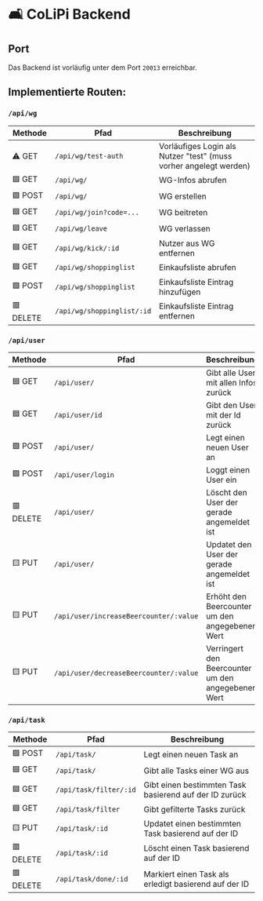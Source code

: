 # 🛋️ CoLiPi Backend

## Port

Das Backend ist vorläufig unter dem Port `20013` erreichbar.

## Implementierte Routen:

### `/api/wg`

| Methode   | Pfad                       | Beschreibung                                                      |
|-----------|----------------------------|-------------------------------------------------------------------|
| ⚠️ GET    | `/api/wg/test-auth`        | Vorläufiges Login als Nutzer "test" (muss vorher angelegt werden) |
| 🟦 GET    | `/api/wg/`                 | WG-Infos abrufen                                                  |
| 🟩 POST   | `/api/wg/`                 | WG erstellen                                                      |
| 🟦 GET    | `/api/wg/join?code=...`    | WG beitreten                                                      |
| 🟦 GET    | `/api/wg/leave`            | WG verlassen                                                      |
| 🟦 GET    | `/api/wg/kick/:id`         | Nutzer aus WG entfernen                                           |
| 🟦 GET    | `/api/wg/shoppinglist`     | Einkaufsliste abrufen                                             |
| 🟩 POST   | `/api/wg/shoppinglist`     | Einkaufsliste Eintrag hinzufügen                                  |
| 🟥 DELETE | `/api/wg/shoppinglist/:id` | Einkaufsliste Eintrag entfernen                                   |

### `/api/user`

| Methode   | Pfad                                   | Beschreibung                               |
|-----------|----------------------------------------|--------------------------------------------|
| 🟦 GET    | `/api/user/`                           | Gibt alle User mit allen Infos zurück      |
| 🟦 GET    | `/api/user/id`                         | Gibt den User mit der Id zurück            |
| 🟩 POST   | `/api/user/`                           | Legt einen neuen User an                   |
| 🟩 POST   | `/api/user/login`                      | Loggt einen User ein                       |
| 🟥 DELETE | `/api/user/`                           | Löscht den User der gerade angemeldet ist  |
| 🟨 PUT    | `/api/user/`                           | Updatet den User der gerade angemeldet ist |
| 🟨 PUT    | `/api/user/increaseBeercounter/:value` | Erhöht den Beercounter um den angegebenen Wert            |
| 🟨 PUT    | `/api/user/decreaseBeercounter/:value` | Verringert den Beercounter um den angegebenen Wert        |

### `/api/task`

| Methode | Pfad                   | Beschreibung                                           |
|---------|------------------------|--------------------------------------------------------|
| 🟩 POST | `/api/task/`           | Legt einen neuen Task an                               |
| 🟦 GET  | `/api/task/`           | Gibt alle Tasks einer WG aus                           |
| 🟦 GET  | `/api/task/filter/:id` | Gibt einen bestimmten Task basierend auf der ID zurück |
| 🟦 GET  | `/api/task/filter`     | Gibt gefilterte Tasks zurück                           |
| 🟨 PUT  | `/api/task/:id`        | Updatet einen bestimmten  Task basierend auf der ID    |
| 🟥 DELETE | `/api/task/:id`        | Löscht einen Task basierend auf der ID                 |
| 🟥 DELETE | `/api/task/done/:id`   | Markiert einen Task als erledigt basierend auf der ID  |

